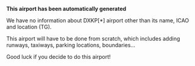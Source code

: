 **This airport has been automatically generated**

We have no information about DXKP[*] airport other than its name, ICAO and location (TG).

This airport will have to be done from scratch, which includes adding runways, taxiways, parking locations, boundaries...

Good luck if you decide to do this airport!